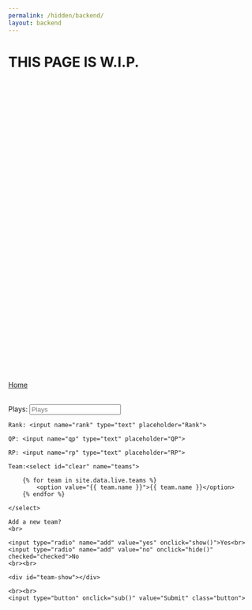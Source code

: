 ```yaml
---
permalink: /hidden/backend/
layout: backend
---
```


<h1>THIS PAGE IS W.I.P.</h1>
<br>
<br>
<br>
<br>
<br>
<br>
<br>
<br>
<br>
<br>
<br>
<br>
<br>
<br>
<br>
<br>
<br>
<br>
<br>
<br>
<br>
<br>
<br>
<br>
<br>
<br>
<br>
<br>
<br>
<br>
<br>
<br>
<br>
<br>
<br>

<a href="/">Home</a>
<br>
<br>
<form>
	Plays: <input name="play" type="text" placeholder="Plays">

	Rank: <input name="rank" type="text" placeholder="Rank">

	QP: <input name="qp" type="text" placeholder="QP">

	RP: <input name="rp" type="text" placeholder="RP">

	Team:<select id="clear" name="teams">

		{% for team in site.data.live.teams %}
			<option value="{{ team.name }}">{{ team.name }}</option>
		{% endfor %}

	</select>

	Add a new team?
	<br>

	<input type="radio" name="add" value="yes" onclick="show()">Yes<br>
	<input type="radio" name="add" value="no" onclick="hide()" checked="checked">No
	<br><br>

	<div id="team-show"></div>

	<br><br>
	<input type="button" onclick="sub()" value="Submit" class="button">
</form>
<script type="text/javascript">

	var select;

	function show() {

		document.getElementById("team-show").innerHTML = "<input name='new' type='text' placeholder='Team Name'>";

		select = "new";

	}

	function hide() {

		document.getElementById("team-show").innerHTML = '';

		select = "teams"

	}

	function sub() {
		var play = document.getElementsByName("play")[0].value;
		var rank = document.getElementsByName("rank")[0].value;
		var qp = document.getElementsByName("qp")[0].value;
		var rp = document.getElementsByName("rp")[0].value;
		var team = document.getElementsByName(select)[0].value;

	}



</script>